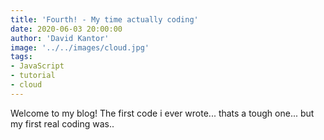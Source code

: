 ```yaml
---
title: 'Fourth! - My time actually coding'
date: 2020-06-03 20:00:00
author: 'David Kantor'
image: '../../images/cloud.jpg'
tags:
- JavaScript
- tutorial
- cloud
---
```


Welcome to my blog! The first code i ever wrote... thats a tough one... but my first real coding was..